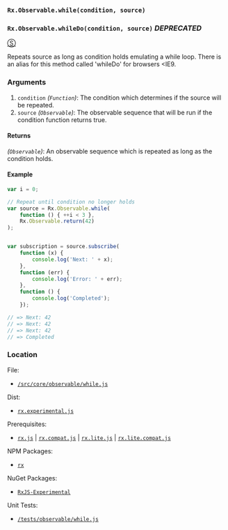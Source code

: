 ### `Rx.Observable.while(condition, source)`
### `Rx.Observable.whileDo(condition, source)` *DEPRECATED*
[&#x24C8;](https://github.com/Reactive-Extensions/RxJS/blob/master/src/core/linq/observable/while.js "View in source") 

Repeats source as long as condition holds emulating a while loop.  There is an alias for this method called 'whileDo' for browsers <IE9.

### Arguments
1. `condition` *(`Function`)*: The condition which determines if the source will be repeated.
2. `source` *(`Observable`)*: The observable sequence that will be run if the condition function returns true.

#### Returns
*(`Observable`)*: An observable sequence which is repeated as long as the condition holds. 

#### Example
```js
var i = 0;

// Repeat until condition no longer holds
var source = Rx.Observable.while(
    function () { ++i < 3 },
    Rx.Observable.return(42)
);


var subscription = source.subscribe(
    function (x) {
        console.log('Next: ' + x);
    },
    function (err) {
        console.log('Error: ' + err);   
    },
    function () {
        console.log('Completed');   
    });

// => Next: 42
// => Next: 42
// => Next: 42
// => Completed 
```

### Location

File:
- [`/src/core/observable/while.js`](https://github.com/Reactive-Extensions/RxJS/blob/master/src/core/linq/observable/while.js)

Dist:
- [`rx.experimental.js`](https://github.com/Reactive-Extensions/RxJS/blob/master/rx.experimental.js)

Prerequisites:
- [`rx.js`](https://github.com/Reactive-Extensions/RxJS/blob/master/dist/rx.js) | [`rx.compat.js`](https://github.com/Reactive-Extensions/RxJS/blob/master/dist/rx.compat.js) | [`rx.lite.js`](https://github.com/Reactive-Extensions/RxJS/blob/master/rx.lite.js) | [`rx.lite.compat.js`](https://github.com/Reactive-Extensions/RxJS/blob/master/rx.lite.compat.js)

NPM Packages:
- [`rx`](https://www.npmjs.org/package/rx)

NuGet Packages:
- [`RxJS-Experimental`](http://www.nuget.org/packages/RxJS-Experimental)

Unit Tests:
- [`/tests/observable/while.js`](https://github.com/Reactive-Extensions/RxJS/blob/master/tests/observable/while.js)